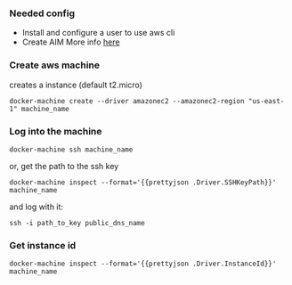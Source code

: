 ### Needed config
* Install and configure a user to use aws cli
* Create AIM
More info [here](../AWS/Cli-Config.md)

### Create aws machine
creates a instance (default t2.micro)
```
docker-machine create --driver amazonec2 --amazonec2-region "us-east-1" machine_name
```

### Log into the machine
```
docker-machine ssh machine_name
```
or, get the path to the ssh key
```
docker-machine inspect --format='{{prettyjson .Driver.SSHKeyPath}}' machine_name
```
and log with it:
```
ssh -i path_to_key public_dns_name
```

### Get instance id
```
docker-machine inspect --format='{{prettyjson .Driver.InstanceId}}' machine_name
```


